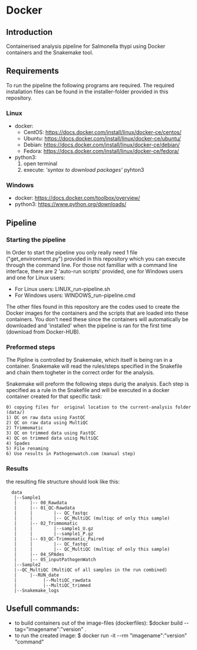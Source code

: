 # Docker

## Introduction
Containerised analysis pipeline for Salmonella thypi using Docker containers and the Snakemake tool.

## Requirements
To run the pipeline the following programs are required. The required installation files can be found in the installer-folder provided in this repository.

### Linux
 - docker: 
      - CentOS: https://docs.docker.com/install/linux/docker-ce/centos/
      - Ubuntu: https://docs.docker.com/install/linux/docker-ce/ubuntu/
      - Debian: https://docs.docker.com/install/linux/docker-ce/debian/
      - Fedora: https://docs.docker.com/install/linux/docker-ce/fedora/
 - python3:
      1) open terminal
      2) execute: *'syntax to download packages'* pyhton3

### Windows
 - docker: https://docs.docker.com/toolbox/overview/
 - python3: https://www.python.org/downloads/
 
## Pipeline
### Starting the pipeline
In Order to start the pipeline you only really need 1 file ("get_environment.py") provided in this repository which you can execute through the command line. For those not familliar with a command line interface, there are 2 'auto-run scripts' provided, one for Windows users and one for Linux users:

- For Linux users: LINUX_run-pipeline.sh
- For Windows users: WINDOWS_run-pipeline.cmd

The other files found in this repository are the codes used to create the Docker images for the containers and the scripts that are loaded into these containers. You don't need these since the containers will automatically be downloaded and 'installed' when the pipeline is ran for the first time (download from Docker-HUB).

### Preformed steps
The Pipline is controlled by Snakemake, which itself is being ran in a container. Snakemake will read the rules/steps specified in the Snakefile and chain them togheter in the correct order for the analysis. 

Snakemake will preform the following steps durig the analysis. Each step is specified as a rule in the Snakefile and will be executed in a docker container created for that specific task:

    0) copying files for  original location to the current-analysis folder (data/)
    1) QC on raw data using FastQC
    2) QC on raw data using MultiQC
    2) Trimmomatic
    3) QC on trimmed data using FastQC
    4) QC on trimmed data usisg MultiQC
    4) Spades
    5) File renaming
    6) Use results in Pathogenwatch.com (manual step)
  
### Results
the resulting file structure should look like this:

      data
       |--Sample1
       |     |-- 00_Rawdata
       |     |-- 01_QC-Rawdata
       |     |        |-- QC_fastqc
       |     |        |-- QC_MultiQC (multiqc of only this sample)
       |     |-- 02_Trimmomatic
       |     |        |--sample1_U.gz
       |     |        |--sample1_P.gz
       |     |-- 03_QC-Trimmomatic_Paired
       |     |        |-- QC_fastqc
       |     |        |-- QC_MultiQC (multiqc of only this sample)
       |     |-- 04_SPAdes
       |     |-- 05_inputPathogenWatch
       |--Sample2
       |--QC_MultiQC (MultiQC of all samples in the run combined)
       |     |--RUN_date
       |          |--MultiQC_rawdata
       |          |--MultiQC_trimmed
       |--Snakemake_logs
        
## Usefull commands:
  - to build containers out of the image-files (dockerfiles): $docker build --tag="imagename":"version" .
  - to run the created image: $ docker run -it --rm "imagename":"version" "command"
